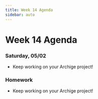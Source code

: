 ```yaml
---
title: Week 14 Agenda
sidebar: auto
---
```


# Week 14 Agenda


### Saturday, 05/02

- Keep working on your Archige project!



### Homework

- Keep working on your Archige project!